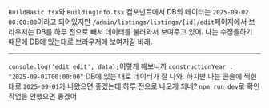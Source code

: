 `BuildBasic.tsx`와 `BuildingInfo.tsx` 컴포넌트에서 DB의 데이터는 `2025-09-02 00:00:00`이라고 되어있지만 `/admin/listings/listings/[id]/edit`페이지에서 브라우저는 DB를 하루 전으로 빼서 데이터를 불러와서 보여주고 있어.
 나는 수정을하기 때문에 DB에 있는대로 브라우저에 보여지길 바래.
 

 ----
 `console.log('edit edit', data);`이렇게 해보니까
 `constructionYear
: 
"2025-09-01T00:00:00"`
DB에 있는 대로 데이터가 잘 나와. 하지만 나는 콘솔에 찍힌대로 `2025-09-01`가 나왔으면 좋겠는데 하루 전으로 나오게 되네?
`npm run dev`로 확인작업을 안했으면 좋겠어